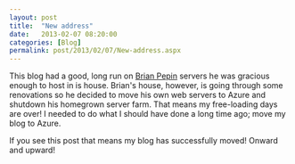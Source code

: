 ```yaml
---
layout: post
title:  "New address"
date:   2013-02-07 08:20:00
categories: [Blog]
permalink: post/2013/02/07/New-address.aspx
---
```

<div class="text"><p>This blog&nbsp;had a&nbsp;good, long run on <a href="http://www.pocketsilicon.com/">Brian Pepin</a>&nbsp;servers he was gracious enough to host in is house. Brian's house, however,&nbsp;is going through some renovations so he&nbsp;decided to move his own web servers to Azure and shutdown his homegrown server farm. That means my free-loading days are over! I needed to do what I should have done a long time ago; move my blog to Azure.</p>
<p>If you see this post that means my blog has successfully moved! Onward and upward!</p></div>
